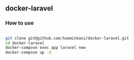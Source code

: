 ## docker-laravel

### How to use

```bash

git clone git@github.com:hoominkani/docker-laravel.git
cd docker-laravel
docker-compose exec app laravel new
docker-compose up -d
```
